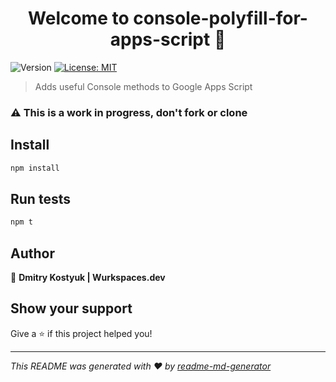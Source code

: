 <h1 align="center">Welcome to console-polyfill-for-apps-script 👋</h1>
<p>
  <img alt="Version" src="https://img.shields.io/badge/version-0.0.1-blue.svg?cacheSeconds=2592000" />
  <a href="#" target="_blank">
    <img alt="License: MIT" src="https://img.shields.io/badge/License-MIT-yellow.svg" />
  </a>
</p>

> Adds useful Console methods to Google Apps Script

### ⚠️ This is a work in progress, don't  fork or clone

## Install

```sh
npm install
```

## Run tests

```sh
npm t
```

## Author

👤 **Dmitry Kostyuk | Wurkspaces.dev**


## Show your support

Give a ⭐️ if this project helped you!

***
_This README was generated with ❤️ by [readme-md-generator](https://github.com/kefranabg/readme-md-generator)_